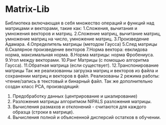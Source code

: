 # Matrix-Lib
Библиотека включающая в себя множество операций и функций над матрицами и векторами, такие как:
1.Cложения, вычитания и умножения векторов и матриц.
2.Сложение матриц, вычитание матриц, умножение матриц на число, умножение матриц.
3.Произведение Адамара.
4.Определитель матрицы (методом Гаусса)
5.След матрицы
6.Скалярное произведение векторов
7.Норма вектора: евклидова норма, максимальная норма.
8.Норма матрицы: норма Фробениуса.
9.Угол между векторами.
10.Ранг Матрицы (с помощью алгоритма Гаусса).
11.Обратная матрица (если существует).
12.Транспонирование матрицы
Так же реализованны загрузка матриц и векторов из файла и сохранении матриц и векторов в файл.
Реализованы 2 режима работы: чтение/запись в текстовый и бинарный файл.
Так же дополнительно создан класс PCA, производящий:
1. Предобработку данных (центрирование и шкалирование)
2. Разложения матрицы алгоритмом NIPALS разложения матрицы.
3. Вычисления размахов и отклонений - считаются для каждого образца (строки в матрице).
4. Вычисления полной и объясненной дисперсий остатков в обучении.
